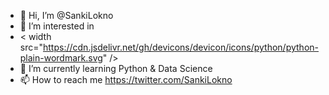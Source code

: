 - 👋 Hi, I’m @SankiLokno
- 👀 I’m interested in
- < width src="https://cdn.jsdelivr.net/gh/devicons/devicon/icons/python/python-plain-wordmark.svg" />     
- 🌱 I’m currently learning Python & Data Science
- 📫 How to reach me https://twitter.com/SankiLokno
          
<!---
SankiLokno/SankiLokno is a ✨ special ✨ repository because its `README.md` (this file) appears on your GitHub profile.
You can click the Preview link to take a look at your changes.
--->
